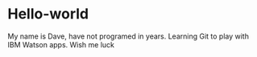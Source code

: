 # Hello-world
My name is Dave, have not programed in years. Learning Git to play with IBM Watson apps.
Wish me luck
